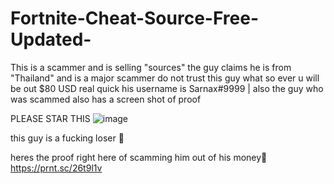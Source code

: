 # Fortnite-Cheat-Source-Free-Updated-
This is a scammer and is selling "sources" the guy claims he is from "Thailand" and is a major scammer do not trust this guy what so ever u will be out $80 USD real quick his username is Sarnax#9999 | also the guy who was scammed also has a screen shot of proof

 PLEASE STAR THIS
![image](https://user-images.githubusercontent.com/95110728/153529487-9166d3f1-7f32-4d5e-993c-9a82527e6298.png)



this guy is a fucking loser 🤖

heres the proof right here of scamming him out of his money👿
https://prnt.sc/26t9l1v
